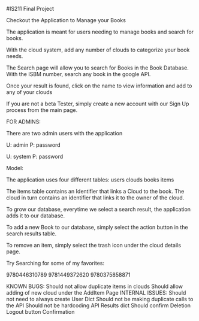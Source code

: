 #IS211 Final Project

Checkout the Application to Manage your Books

The application is meant for users needing to manage books and search for books.

With the cloud system, add any number of clouds to categorize your book needs.

The Search page will allow you to search for Books in the Book Database. With the ISBM number, search any book in the
google API.

Once your result is found, click on the name to view information and add to any of your clouds

If you are not a beta Tester, simply create a new account with our Sign Up process from the main page.


FOR ADMINS:

There are two admin users with the application

U: admin
P: password

U: system
P: password

Model:

The application uses four different tables:
users
clouds
books
items

The items table contains an Identifier that links a Cloud to the book.
The cloud in turn contains an identifier that links it to the owner of the cloud.

To grow our database, everytime we select a search result, the application adds it to our database.

To add a new Book to our database, simply select the action button in the search results table.

To remove an item, simply select the trash icon under the cloud details page.

Try Searching for  some of my favorites:

9780446310789
9781449372620
9780375858871

KNOWN BUGS:
Should not allow duplicate items in clouds
Should allow adding of new cloud under the AddItem Page
INTERNAL ISSUES:
Should not need to always create User Dict
Should not be making duplicate calls to the API
Should not be hardcoding API Results dict
Should confirm Deletion
Logout button Confirmation


